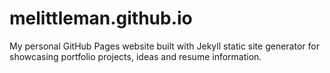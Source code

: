 # melittleman.github.io
My personal GitHub Pages website built with Jekyll static site generator for showcasing portfolio projects, ideas and resume information.
